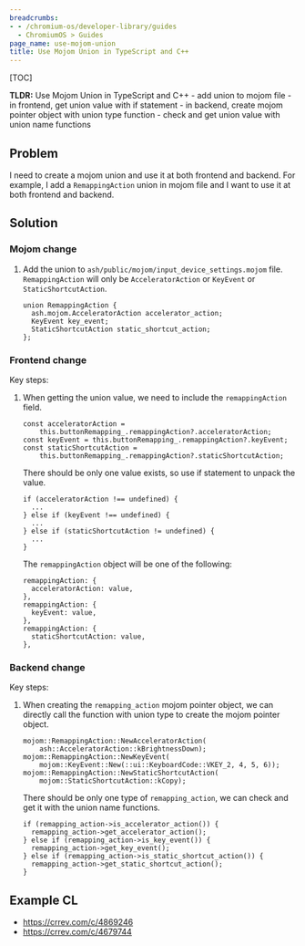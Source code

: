```yaml
---
breadcrumbs:
- - /chromium-os/developer-library/guides
  - ChromiumOS > Guides
page_name: use-mojom-union
title: Use Mojom Union in TypeScript and C++
---
```


[TOC]

**TLDR:** Use Mojom Union in TypeScript and C++ - add union to mojom file - in
frontend, get union value with if statement - in backend, create mojom pointer
object with union type function - check and get union value with union name
functions

## Problem

I need to create a mojom union and use it at both frontend and backend. For
example, I add a `RemappingAction` union in mojom file and I want to use it at
both frontend and backend.

## Solution

### Mojom change

1.  Add the union to `ash/public/mojom/input_device_settings.mojom` file.
`RemappingAction` will only be `AcceleratorAction` or `KeyEvent` or `StaticShortcutAction`.

    ```
    union RemappingAction {
      ash.mojom.AcceleratorAction accelerator_action;
      KeyEvent key_event;
      StaticShortcutAction static_shortcut_action;
    };
    ```

### Frontend change

Key steps:

1.  When getting the union value, we need to include the `remappingAction`
    field.

    ```
    const acceleratorAction =
        this.buttonRemapping_.remappingAction?.acceleratorAction;
    const keyEvent = this.buttonRemapping_.remappingAction?.keyEvent;
    const staticShortcutAction =
        this.buttonRemapping_.remappingAction?.staticShortcutAction;
    ```

    There should be only one value exists, so use if statement to unpack the
    value.

    ```
    if (acceleratorAction !== undefined) {
      ...
    } else if (keyEvent !== undefined) {
      ...
    } else if (staticShortcutAction != undefined) {
      ...
    }
    ```

    The `remappingAction` object will be one of the following:

    ```
    remappingAction: {
      acceleratorAction: value,
    },
    remappingAction: {
      keyEvent: value,
    },
    remappingAction: {
      staticShortcutAction: value,
    },
    ```

### Backend change

Key steps:

1.  When creating the `remapping_action` mojom pointer object, we can directly
    call the function with union type to create the mojom pointer object.

    ```
    mojom::RemappingAction::NewAcceleratorAction(
        ash::AcceleratorAction::kBrightnessDown);
    mojom::RemappingAction::NewKeyEvent(
        mojom::KeyEvent::New(::ui::KeyboardCode::VKEY_2, 4, 5, 6));
    mojom::RemappingAction::NewStaticShortcutAction(
        mojom::StaticShortcutAction::kCopy);
    ```

    There should be only one type of `remapping_action`, we can check and get it
    with the union name functions.

    ```
    if (remapping_action->is_accelerator_action()) {
      remapping_action->get_accelerator_action();
    } else if (remapping_action->is_key_event()) {
      remapping_action->get_key_event();
    } else if (remapping_action->is_static_shortcut_action()) {
      remapping_action->get_static_shortcut_action();
    }
    ```

## Example CL

*   https://crrev.com/c/4869246
*   https://crrev.com/c/4679744

